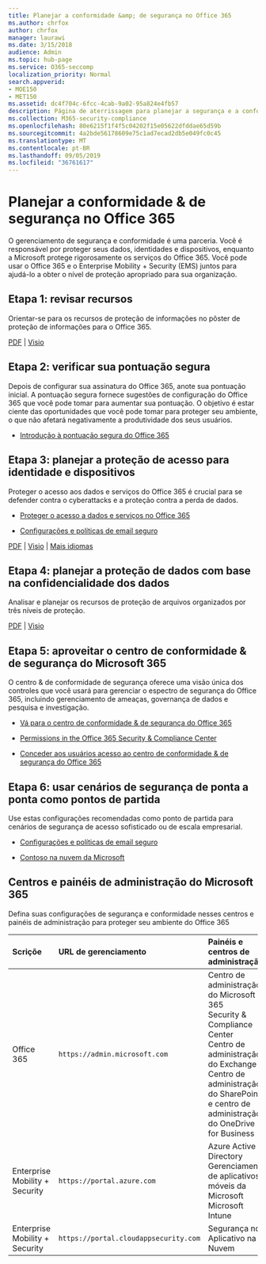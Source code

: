 ```yaml
---
title: Planejar a conformidade &amp; de segurança no Office 365
ms.author: chrfox
author: chrfox
manager: laurawi
ms.date: 3/15/2018
audience: Admin
ms.topic: hub-page
ms.service: O365-seccomp
localization_priority: Normal
search.appverid:
- MOE150
- MET150
ms.assetid: dc4f704c-6fcc-4cab-9a02-95a824e4fb57
description: Página de aterrissagem para planejar a segurança e a conformidade
ms.collection: M365-security-compliance
ms.openlocfilehash: 80e6215f1f4f5c04202f15e05622dfddae65d59b
ms.sourcegitcommit: 4a2bde56178609e75c1ad7ecad2db5e049fc0c45
ms.translationtype: MT
ms.contentlocale: pt-BR
ms.lasthandoff: 09/05/2019
ms.locfileid: "36761617"
---
```

# <a name="plan-for-security-amp-compliance-in-office-365"></a>Planejar a conformidade &amp; de segurança no Office 365

O gerenciamento de segurança e conformidade é uma parceria. Você é responsável por proteger seus dados, identidades e dispositivos, enquanto a Microsoft protege rigorosamente os serviços do Office 365. Você pode usar o Office 365 e o Enterprise Mobility + Security (EMS) juntos para ajudá-lo a obter o nível de proteção apropriado para sua organização.
  
## <a name="step-1-review-capabilities"></a>Etapa 1: revisar recursos

Orientar-se para os recursos de proteção de informações no pôster de proteção de informações para o Office 365. 
  
[PDF](https://download.microsoft.com/download/2/3/D/23D91386-8349-4F7A-9470-FD5AED861F16/MSFT_cloud_architecture_informationprotection.pdf) | [Visio](https://download.microsoft.com/download/2/3/D/23D91386-8349-4F7A-9470-FD5AED861F16/MSFT_cloud_architecture_informationprotection.vsd)
  
## <a name="step-2-check-your-secure-score"></a>Etapa 2: verificar sua pontuação segura

Depois de configurar sua assinatura do Office 365, anote sua pontuação inicial. A pontuação segura fornece sugestões de configuração do Office 365 que você pode tomar para aumentar sua pontuação. O objetivo é estar ciente das oportunidades que você pode tomar para proteger seu ambiente, o que não afetará negativamente a produtividade dos seus usuários.
  
- [Introdução à pontuação segura do Office 365](microsoft-secure-score.md)
    
## <a name="step-3-plan-access-protection-for-identity-and-devices"></a>Etapa 3: planejar a proteção de acesso para identidade e dispositivos

Proteger o acesso aos dados e serviços do Office 365 é crucial para se defender contra o cyberattacks e a proteção contra a perda de dados.
  
- [Proteger o acesso a dados e serviços no Office 365](protect-access-to-data-and-services.md)
    
- [Configurações e políticas de email seguro](https://docs.microsoft.com/microsoft-365/enterprise/secure-email-recommended-policies)
    
[PDF](https://go.microsoft.com/fwlink/p/?linkid=841656) | [Visio](https://go.microsoft.com/fwlink/p/?linkid=841657) | [Mais idiomas](https://www.microsoft.com/download/details.aspx?id=55032)
  
## <a name="step-4-plan-data-protection-based-on-data-sensitivity"></a>Etapa 4: planejar a proteção de dados com base na confidencialidade dos dados

Analisar e planejar os recursos de proteção de arquivos organizados por três níveis de proteção.
  
[PDF](http://download.microsoft.com/download/7/8/9/789645A5-BD10-4541-BC33-F8D1EFF5E911/MSFT_cloud_architecture_O365%20file%20protection.pdf) | [Visio](http://download.microsoft.com/download/7/8/9/789645A5-BD10-4541-BC33-F8D1EFF5E911/MSFT_cloud_architecture_O365%20file%20protection.vsdx)
  
## <a name="step-5-leverage-the-microsoft-365-security-amp-compliance-center"></a>Etapa 5: aproveitar o centro de conformidade &amp; de segurança do Microsoft 365

O centro &amp; de conformidade de segurança oferece uma visão única dos controles que você usará para gerenciar o espectro de segurança do Office 365, incluindo gerenciamento de ameaças, governança de dados e pesquisa e investigação. 
  
- [Vá para o centro de conformidade &amp; de segurança do Office 365](go-to-the-securitycompliance-center.md)
    
- [Permissions in the Office 365 Security &amp; Compliance Center](permissions-in-the-security-and-compliance-center.md)
    
- [Conceder aos usuários acesso ao centro de conformidade &amp; de segurança do Office 365](grant-access-to-the-security-and-compliance-center.md)
    
## <a name="step-6-use-end-to-end-security-scenarios-as-starting-points"></a>Etapa 6: usar cenários de segurança de ponta a ponta como pontos de partida

Use estas configurações recomendadas como ponto de partida para cenários de segurança de acesso sofisticado ou de escala empresarial.
  
- [Configurações e políticas de email seguro](https://docs.microsoft.com/microsoft-365/enterprise/secure-email-recommended-policies)
    
- [Contoso na nuvem da Microsoft](http://aka.ms/cloudarchcontoso)
    
## <a name="microsoft-365-admin-centers-and-dashboards"></a>Centros e painéis de administração do Microsoft 365

Defina suas configurações de segurança e conformidade nesses centros e painéis de administração para proteger seu ambiente do Office 365
  
|**Scriçõe**|**URL de gerenciamento**|**Painéis e centros de administração**|
|:-----|:-----|:-----|
|Office 365  <br/> |`https://admin.microsoft.com`  <br/> | Centro de administração do Microsoft 365  <br/>  Security &amp; Compliance Center  <br/>  Centro de administração do Exchange  <br/>  Centro de administração do SharePoint e centro de administração do OneDrive for Business  <br/> |
|Enterprise Mobility + Security  <br/> |`https://portal.azure.com`  <br/> | Azure Active Directory  <br/>  Gerenciamento de aplicativos móveis da Microsoft  <br/>  Microsoft Intune  <br/> |
|Enterprise Mobility + Security  <br/> |`https://portal.cloudappsecurity.com`  <br/> | Segurança no Aplicativo na Nuvem  <br/> |
   

